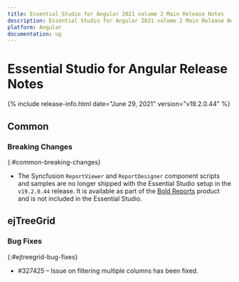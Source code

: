```yaml
---
title: Essential Studio for Angular 2021 volume 2 Main Release Notes  
description: Essential Studio for Angular 2021 volume 2 Main Release Notes  
platform: Angular
documentation: ug
---
```


# Essential Studio for Angular  Release Notes  

{% include release-info.html date="June 29, 2021"  version="v19.2.0.44" %} 






## Common

### Breaking Changes
{:#common-breaking-changes}

* The Syncfusion `ReportViewer` and `ReportDesigner` component scripts and samples are no longer shipped with the Essential Studio setup in the `v19.2.0.44` release. It is available as part of the <a href="https://help.boldreports.com/embedded-reporting/angular-reporting/">Bold Reports</a> product and is not included in the Essential Studio.

## ejTreeGrid

### Bug Fixes
{:#ejtreegrid-bug-fixes}

* \#327425 – Issue on filtering multiple columns has been fixed.

